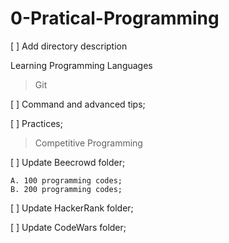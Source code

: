 # 0-Pratical-Programming
[ ] Add directory description

Learning Programming Languages
> Git

  [ ] Command and advanced tips;
  
  [ ] Practices;

> Competitive Programming

  [ ] Update Beecrowd folder;
  
    A. 100 programming codes;
    B. 200 programming codes;
    
  [ ] Update HackerRank folder;

  [ ] Update CodeWars folder;  
